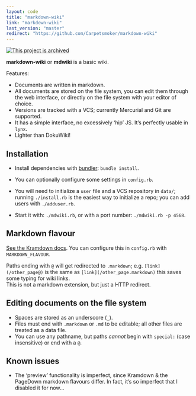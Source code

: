 ```yaml
---
layout: code
title: "markdown-wiki"
link: "markdown-wiki"
last_version: "master"
redirect: "https://github.com/Carpetsmoker/markdown-wiki"
---
```


[![This project is archived](https://img.shields.io/badge/Status-archived-red.svg)](https://arp242.net/status/archived)

**markdown-wiki** or **mdwiki** is a basic wiki.

Features:

- Documents are written in markdown.
- All documents are stored on the file system, you can edit them through the
  web interface, or directly on the file system with your editor of choice.
- Versions are tracked with a VCS; currently Mercurial and Git are supported.
- It has a simple interface, no excessively ‘hip’ JS. It’s perfectly usable in
  `lynx`.
- Lighter than DokuWiki!


Installation
------------
- Install dependencies with  [bundler][bundler]: `bundle install`.

- You can optionally configure some settings in `config.rb`.

- You will need to initialize a `user` file and a VCS repository in `data/`;
  running `./install.rb` is the easiest way to initialize a repo; you can add
  users with `./adduser.rb`.

- Start it with: `./mdwiki.rb`, or with a port number: `./mdwiki.rb -p 4568`.


Markdown flavour
----------------
[See the Kramdown docs](http://kramdown.gettalong.org/syntax.html). You can
configure this in `config.rb` with `MARKDOWN_FLAVOUR`.

Paths ending with `@` will get redirected to `.markdown`; e.g.
`[link](/other_page@)` is the same as `[link](/other_page.markdown)` this saves
some typing for wiki links.  
This is not a markdown extension, but just a HTTP redirect.


Editing documents on the file system
-----------------------------------
- Spaces are stored as an underscore (`_`).
- Files must end with `.markdown` or `.md` to be editable; all other files are
  treated as a data file.
- You can use any pathname, but paths *cannot* begin with `special:` (case
  insensitive) or end with a `@`.


Known issues
------------
- The ‘preview’ functionality is imperfect, since Kramdown & the PageDown
  markdown flavours differ. In fact, it’s so imperfect that I disabled it for
  now...


[kramdown]: http://kramdown.gettalong.org/
[sinatra]: http://www.sinatrarb.com/
[bundler]: http://bundler.io/
